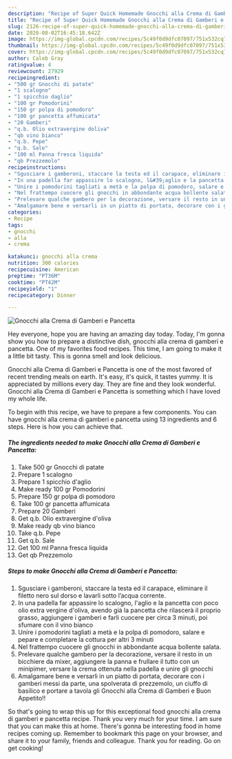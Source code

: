 ```yaml
---
description: "Recipe of Super Quick Homemade Gnocchi alla Crema di Gamberi e Pancetta"
title: "Recipe of Super Quick Homemade Gnocchi alla Crema di Gamberi e Pancetta"
slug: 2126-recipe-of-super-quick-homemade-gnocchi-alla-crema-di-gamberi-e-pancetta
date: 2020-08-02T16:45:18.642Z
image: https://img-global.cpcdn.com/recipes/5c49f0d9dfc07097/751x532cq70/gnocchi-alla-crema-di-gamberi-e-pancetta-recipe-main-photo.jpg
thumbnail: https://img-global.cpcdn.com/recipes/5c49f0d9dfc07097/751x532cq70/gnocchi-alla-crema-di-gamberi-e-pancetta-recipe-main-photo.jpg
cover: https://img-global.cpcdn.com/recipes/5c49f0d9dfc07097/751x532cq70/gnocchi-alla-crema-di-gamberi-e-pancetta-recipe-main-photo.jpg
author: Caleb Gray
ratingvalue: 4
reviewcount: 27929
recipeingredient:
- "500 gr Gnocchi di patate"
- "1 scalogno"
- "1 spicchio daglio"
- "100 gr Pomodorini"
- "150 gr polpa di pomodoro"
- "100 gr pancetta affumicata"
- "20 Gamberi"
- "q.b. Olio extravergine doliva"
- "qb vino bianco"
- "q.b. Pepe"
- "q.b. Sale"
- "100 ml Panna fresca liquida"
- "qb Prezzemolo"
recipeinstructions:
- "Sgusciare i gamberoni, staccare la testa ed il carapace, eliminare il filetto nero sul dorso e lavarli sotto l’acqua corrente."
- "In una padella far appassire lo scalogno, l&#39;aglio e la pancetta con poco olio extra vergine d&#39;oliva, avendo già la pancetta che rilascerà il proprio grasso, aggiungere i gamberi e farli cuocere per circa 3 minuti, poi sfumare con il vino bianco"
- "Unire i pomodorini tagliati a metà e la polpa di pomodoro, salare e pepare e completare la cottura per altri 3 minuti"
- "Nel frattempo cuocere gli gnocchi in abbondante acqua bollente salata."
- "Prelevare qualche gambero per la decorazione, versare il resto in un bicchiere da mixer, aggiungere la panna e frullare il tutto con un minipimer, versare la crema ottenuta nella padella e unire gli gnocchi"
- "Amalgamare bene e versarli in un piatto di portata, decorare con i gamberi messi da parte, una spolverata di prezzemolo, un ciuffo di basilico e portare a tavola gli Gnocchi alla Crema di Gamberi e Buon Appetito!!"
categories:
- Recipe
tags:
- gnocchi
- alla
- crema

katakunci: gnocchi alla crema 
nutrition: 300 calories
recipecuisine: American
preptime: "PT36M"
cooktime: "PT42M"
recipeyield: "1"
recipecategory: Dinner

---
```



![Gnocchi alla Crema di Gamberi e Pancetta](https://img-global.cpcdn.com/recipes/5c49f0d9dfc07097/751x532cq70/gnocchi-alla-crema-di-gamberi-e-pancetta-recipe-main-photo.jpg)

Hey everyone, hope you are having an amazing day today. Today, I'm gonna show you how to prepare a distinctive dish, gnocchi alla crema di gamberi e pancetta. One of my favorites food recipes. This time, I am going to make it a little bit tasty. This is gonna smell and look delicious.



Gnocchi alla Crema di Gamberi e Pancetta is one of the most favored of recent trending meals on earth. It's easy, it's quick, it tastes yummy. It is appreciated by millions every day. They are fine and they look wonderful. Gnocchi alla Crema di Gamberi e Pancetta is something which I have loved my whole life.


To begin with this recipe, we have to prepare a few components. You can have gnocchi alla crema di gamberi e pancetta using 13 ingredients and 6 steps. Here is how you can achieve that.

<!--inarticleads1-->

##### The ingredients needed to make Gnocchi alla Crema di Gamberi e Pancetta:

1. Take 500 gr Gnocchi di patate
1. Prepare 1 scalogno
1. Prepare 1 spicchio d&#39;aglio
1. Make ready 100 gr Pomodorini
1. Prepare 150 gr polpa di pomodoro
1. Take 100 gr pancetta affumicata
1. Prepare 20 Gamberi
1. Get q.b. Olio extravergine d&#39;oliva
1. Make ready qb vino bianco
1. Take q.b. Pepe
1. Get q.b. Sale
1. Get 100 ml Panna fresca liquida
1. Get qb Prezzemolo




<!--inarticleads2-->

##### Steps to make Gnocchi alla Crema di Gamberi e Pancetta:

1. Sgusciare i gamberoni, staccare la testa ed il carapace, eliminare il filetto nero sul dorso e lavarli sotto l’acqua corrente.
1. In una padella far appassire lo scalogno, l&#39;aglio e la pancetta con poco olio extra vergine d&#39;oliva, avendo già la pancetta che rilascerà il proprio grasso, aggiungere i gamberi e farli cuocere per circa 3 minuti, poi sfumare con il vino bianco
1. Unire i pomodorini tagliati a metà e la polpa di pomodoro, salare e pepare e completare la cottura per altri 3 minuti
1. Nel frattempo cuocere gli gnocchi in abbondante acqua bollente salata.
1. Prelevare qualche gambero per la decorazione, versare il resto in un bicchiere da mixer, aggiungere la panna e frullare il tutto con un minipimer, versare la crema ottenuta nella padella e unire gli gnocchi
1. Amalgamare bene e versarli in un piatto di portata, decorare con i gamberi messi da parte, una spolverata di prezzemolo, un ciuffo di basilico e portare a tavola gli Gnocchi alla Crema di Gamberi e Buon Appetito!!




So that's going to wrap this up for this exceptional food gnocchi alla crema di gamberi e pancetta recipe. Thank you very much for your time. I am sure that you can make this at home. There's gonna be interesting food in home recipes coming up. Remember to bookmark this page on your browser, and share it to your family, friends and colleague. Thank you for reading. Go on get cooking!
